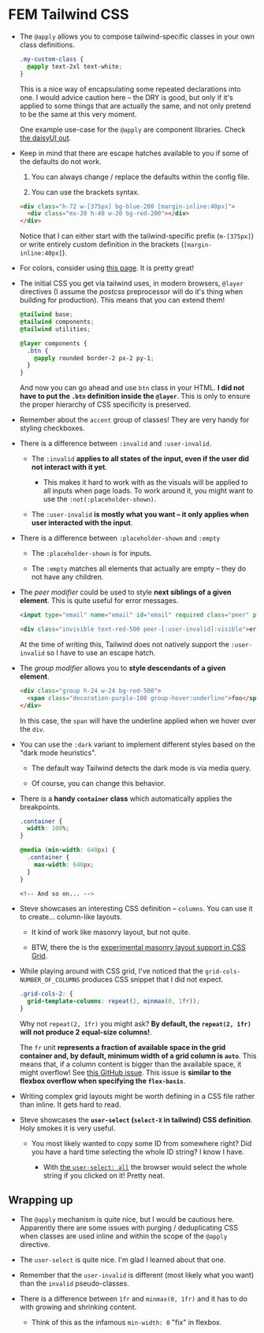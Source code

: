 # FEM Tailwind CSS

- The `@apply` allows you to compose tailwind-specific classes in your own class definitions.

  ```css
  .my-custom-class {
    @apply text-2xl text-white;
  }
  ```

  This is a nice way of encapsulating some repeated declarations into one. I would advice caution here – the DRY is good, but only if it's applied to some things that are actually the same, and not only pretend to be the same at this very moment.

  One example use-case for the `@apply` are component libraries. Check [the daisyUI out](https://github.com/saadeghi/daisyui/blob/master/src/components/styled/alert.css).

- Keep in mind that there are escape hatches available to you if some of the defaults do not work.

  1. You can always change / replace the defaults within the config file.

  2. You can use the brackets syntax.

  ```html
  <div class="h-72 w-[375px] bg-blue-200 [margin-inline:40px]">
    <div class="mx-20 h-40 w-20 bg-red-200"></div>
  </div>
  ```

  Notice that I can either start with the tailwind-specific prefix (`m-[375px]`) or write entirely custom definition in the brackets (`[margin-inline:40px]`).

- For colors, consider using [this page](https://uicolors.app/create). It is pretty great!

- The initial CSS you get via tailwind uses, in modern browsers, `@layer` directives (I assume the _postcss_ preprocessor will do it's thing when building for production). This means that you can extend them!

  ```css
  @tailwind base;
  @tailwind components;
  @tailwind utilities;

  @layer components {
    .btn {
      @apply rounded border-2 px-2 py-1;
    }
  }
  ```

  And now you can go ahead and use `btn` class in your HTML. **I did not have to put the `.btn` definition inside the `@layer`**. This is only to ensure the proper hierarchy of CSS specificity is preserved.

- Remember about the `accent` group of classes! They are very handy for styling checkboxes.

- There is a difference between `:invalid` and `:user-invalid`.

  - The `:invalid` **applies to all states of the input, even if the user did not interact with it yet**.

    - This makes it hard to work with as the visuals will be applied to all inputs when page loads. To work around it, you might want to use the `:not(:placeholder-shown)`.

  - The `:user-invalid` **is mostly what you want – it only applies when user interacted with the input**.

- There is a difference between `:placeholder-shown` and `:empty`

  - The `:placeholder-shown` is for inputs.

  - The `:empty` matches all elements that actually are empty – they do not have any children.

- The _peer modifier_ could be used to style **next siblings of a given element**. This is quite useful for error messages.

  ```html
  <input type="email" name="email" id="email" required class="peer" placeholder="email" />

  <div class="invisible text-red-500 peer-[:user-invalid]:visible">error!</div>
  ```

  At the time of writing this, Tailwind does not natively support the `:user-invalid` so I have to use an escape hatch.

- The _group modifier_ allows you to **style descendants of a given element**.

  ```html
  <div class="group h-24 w-24 bg-red-500">
    <span class="decoration-purple-100 group-hover:underline">foo</span>
  </div>
  ```

  In this case, the `span` will have the underline applied when we hover over the `div`.

- You can use the `:dark` variant to implement different styles based on the "dark mode heuristics".

  - The default way Tailwind detects the dark mode is via media query.

  - Of course, you can change this behavior.

- There is a **handy `container` class** which automatically applies the breakpoints.

  ```css
  .container {
    width: 100%;
  }

  @media (min-width: 640px) {
    .container {
      max-width: 640px;
    }
  }

  <!-- And so on... -->
  ```

- Steve showcases an interesting CSS definition – `columns`. You can use it to create... column-like layouts.

  - It kind of work like masonry layout, but not quite.

  - BTW, there the is the [experimental masonry layout support in CSS Grid](https://developer.mozilla.org/en-US/docs/Web/CSS/CSS_grid_layout/Masonry_layout).

- While playing around with CSS grid, I've noticed that the `grid-cols-NUMBER_OF_COLUMNS` produces CSS snippet that I did not expect.

  ```css
  .grid-cols-2: {
    grid-template-columns: repeat(2, minmax(0, 1fr));
  }
  ```

  Why not `repeat(2, 1fr)` you might ask? **By default, the `repeat(2, 1fr)` will not produce 2 equal-size columns!**.

  The `fr` unit **represents a fraction of available space in the grid container and, by default, minimum width of a grid column is `auto`**.
  This means that, if a column content is bigger than the available space, it might overflow! See [this GitHub issue](https://github.com/rachelandrew/cssgrid-ama/issues/25). This issue is **similar to the flexbox overflow when specifying the `flex-basis`**.

- Writing complex grid layouts might be worth defining in a CSS file rather than inline. It gets hard to read.

- Steve showcases the **`user-select` (`select-X` in tailwind) CSS definition**. Holy smokes it is very useful.

  - You most likely wanted to copy some ID from somewhere right? Did you have a hard time selecting the whole ID string? I know I have.

    - With [the `user-select: all`](https://developer.mozilla.org/en-US/docs/Web/CSS/user-select) the browser would select the whole string if you clicked on it! Pretty neat.

## Wrapping up

- The `@apply` mechanism is quite nice, but I would be cautious here. Apparently there are some issues with purging / deduplicating CSS when classes are used inline and within the scope of the `@apply` directive.

- The `user-select` is quite nice. I'm glad I learned about that one.

- Remember that the `user-invalid` is different (most likely what you want) than the `invalid` pseudo-classes.

- There is a difference between `1fr` and `minmax(0, 1fr)` and it has to do with growing and shrinking content.

  - Think of this as the infamous `min-width: 0` "fix" in flexbox.
